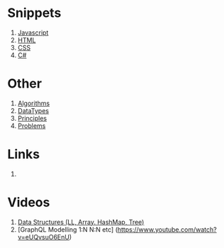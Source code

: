 # Snippets
1. [Javascript](https://github.com/hpt-dev/Snippets/blob/master/Javascript.md)
2. [HTML](https://github.com/hpt-dev/Snippets/blob/master/HTML.md)
3. [CSS](https://github.com/hpt-dev/Snippets/blob/master/CSS.md)
4. [C#](https://github.com/hpt-dev/Snippets/blob/master/C#.md)

# Other 
1. [Algorithms](https://github.com/hpt-dev/Snippets/blob/master/Algorithms.md)
2. [DataTypes](https://github.com/hpt-dev/Snippets/blob/master/DataTypes.md)
3. [Principles](https://github.com/hpt-dev/Snippets/blob/master/Principles.md)
4. [Problems](https://github.com/hpt-dev/Snippets/blob/master/Problems.md)

# Links
1. 

# Videos
1. [Data Structures (LL, Array. HashMap, Tree)](https://www.youtube.com/watch?v=sVxBVvlnJsM)
2. [GraphQL Modelling 1:N N:N etc] (https://www.youtube.com/watch?v=eUQvsuO6EnU)
